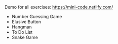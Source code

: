 Demo for all exercises: https://mini-code.netlify.com/

- Number Guessing Game
- Elusive Button
- Hangman
- To Do List
- Snake Game